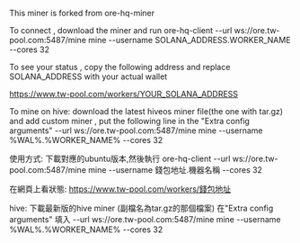 This miner is forked from ore-hq-miner

To connect , download the miner and run
ore-hq-client --url ws://ore.tw-pool.com:5487/mine mine --username SOLANA_ADDRESS.WORKER_NAME --cores 32

To see your status , copy the following address and replace SOLANA_ADDRESS with your actual wallet

https://www.tw-pool.com/workers/YOUR_SOLANA_ADDRESS

To mine on hive:
download the latest hiveos miner file(the one with tar.gz) and add custom miner , put the following line in the "Extra config  arguments"
--url ws://ore.tw-pool.com:5487/mine mine --username %WAL%.%WORKER_NAME% --cores 32


使用方式:
下載對應的ubuntu版本,然後執行
ore-hq-client --url ws://ore.tw-pool.com:5487/mine mine --username 錢包地址.機器名稱 --cores 32

在網頁上看狀態: https://www.tw-pool.com/workers/錢包地址

hive:
下載最新版的hive miner (副檔名為tar.gz的那個檔案)
在"Extra config  arguments" 填入
--url ws://ore.tw-pool.com:5487/mine mine --username %WAL%.%WORKER_NAME% --cores 32
